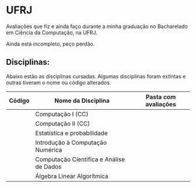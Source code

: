# UFRJ
Avaliações que fiz e ainda faço durante a minha graduação no Bacharelado em Ciência da Computação, na UFRJ.

Ainda está incompleto, peço perdão.

## Disciplinas:
Abaixo estão as disciplinas cursadas. Algumas disciplinas foram extintas e outras tiveram o nome ou código alterados.

| Código | Nome da Disciplina | Pasta com avaliações |
|--------|--------------------|----------------|
|| Computação I (CC) | |
|| Computação II (CC) ||
|| Estatística e probabilidade | |
|| Introdução à Computação Numérica ||
|| Computação Científica e Análise de Dados ||
|| Álgebra Linear Algorítmica ||
